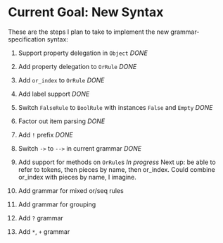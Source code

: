 # Current Goal: New Syntax

These are the steps I plan to take
to implement the new grammar-specification syntax:

1. Support property delegation in `Object` *DONE*

2. Add property delegation to `OrRule` *DONE*

3. Add `or_index` to `OrRule` *DONE*

4. Add label support *DONE*

5. Switch `FalseRule` to `BoolRule` with instances `False` and `Empty` *DONE*

6. Factor out item parsing *DONE*

7. Add `!` prefix *DONE*

8. Switch `->` to `-->` in current grammar *DONE*

9. Add support for methods on `OrRule`s *In progress*
   Next up: be able to refer to tokens, then pieces by name, then or_index.
   Could combine or_index with pieces by name, I imagine.

10. Add grammar for mixed or/seq rules

11. Add grammar for grouping

12. Add `?` grammar

13. Add `*`, `+` grammar

